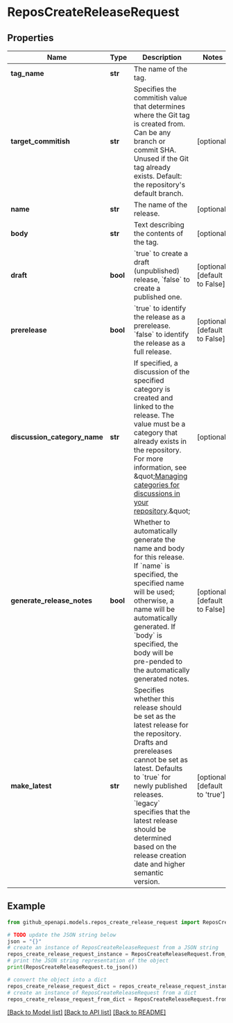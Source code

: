 # ReposCreateReleaseRequest


## Properties

Name | Type | Description | Notes
------------ | ------------- | ------------- | -------------
**tag_name** | **str** | The name of the tag. | 
**target_commitish** | **str** | Specifies the commitish value that determines where the Git tag is created from. Can be any branch or commit SHA. Unused if the Git tag already exists. Default: the repository&#39;s default branch. | [optional] 
**name** | **str** | The name of the release. | [optional] 
**body** | **str** | Text describing the contents of the tag. | [optional] 
**draft** | **bool** | &#x60;true&#x60; to create a draft (unpublished) release, &#x60;false&#x60; to create a published one. | [optional] [default to False]
**prerelease** | **bool** | &#x60;true&#x60; to identify the release as a prerelease. &#x60;false&#x60; to identify the release as a full release. | [optional] [default to False]
**discussion_category_name** | **str** | If specified, a discussion of the specified category is created and linked to the release. The value must be a category that already exists in the repository. For more information, see \&quot;[Managing categories for discussions in your repository](https://docs.github.com/discussions/managing-discussions-for-your-community/managing-categories-for-discussions-in-your-repository).\&quot; | [optional] 
**generate_release_notes** | **bool** | Whether to automatically generate the name and body for this release. If &#x60;name&#x60; is specified, the specified name will be used; otherwise, a name will be automatically generated. If &#x60;body&#x60; is specified, the body will be pre-pended to the automatically generated notes. | [optional] [default to False]
**make_latest** | **str** | Specifies whether this release should be set as the latest release for the repository. Drafts and prereleases cannot be set as latest. Defaults to &#x60;true&#x60; for newly published releases. &#x60;legacy&#x60; specifies that the latest release should be determined based on the release creation date and higher semantic version. | [optional] [default to 'true']

## Example

```python
from github_openapi.models.repos_create_release_request import ReposCreateReleaseRequest

# TODO update the JSON string below
json = "{}"
# create an instance of ReposCreateReleaseRequest from a JSON string
repos_create_release_request_instance = ReposCreateReleaseRequest.from_json(json)
# print the JSON string representation of the object
print(ReposCreateReleaseRequest.to_json())

# convert the object into a dict
repos_create_release_request_dict = repos_create_release_request_instance.to_dict()
# create an instance of ReposCreateReleaseRequest from a dict
repos_create_release_request_from_dict = ReposCreateReleaseRequest.from_dict(repos_create_release_request_dict)
```
[[Back to Model list]](../README.md#documentation-for-models) [[Back to API list]](../README.md#documentation-for-api-endpoints) [[Back to README]](../README.md)



